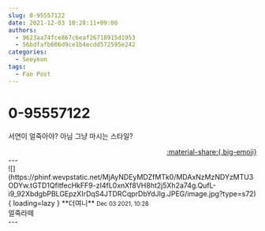```yaml
---
slug: 0-95557122
date: 2021-12-03 10:28:11+09:00
authors:
  - 9623aa74fce867c6eaf26718915d1953
  - 56bdfafb606d9ce1b4ecdd572595e242
categories:
  - Seoyeon
tags:
  - Fan Post
---
```


# 0-95557122

<div class="post-container" markdown="1">
<div class="content-container md-sidebar__scrollwrap" markdown="1">

서연이 얼죽아야? 아님 그냥 마시는 스타일?

</div>
</div>

<div style="text-align: right;" markdown="1">
<a href="https://weverse.io/fromis9/fanpost/0-95557122" style="text-align: right;">:material-share:{.big-emoji}</a>
</div>
---

<div class="comments-container md-sidebar__scrollwrap" markdown="1">
<div class="comment" markdown="1">
<div class='id-container' markdown="1">
![](https://phinf.wevpstatic.net/MjAyNDEyMDZfMTk0/MDAxNzMzNDYzMTU3ODYw.tGTD1QfitfecHkFF9-zI4fL0xnXf8VH8ht2j5Xh2a74g.QufL-i9_92XbdgbPBLGEpzXIrDqS4JTDRCqprDbYdJIg.JPEG/image.jpg?type=s72){ loading=lazy }
**<span class="artist">더여니</span>** <small>Dec 03 2021, 10:28</small><br>
</div>
<div class='comment-body' markdown="1">
얼죽라떼
</div>
</div>
</div>
---
